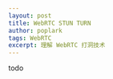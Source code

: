 ```yaml
---
layout: post
title: WebRTC STUN TURN
author: poplark
tags: WebRTC
excerpt: 理解 WebRTC 打洞技术
---
```


todo
